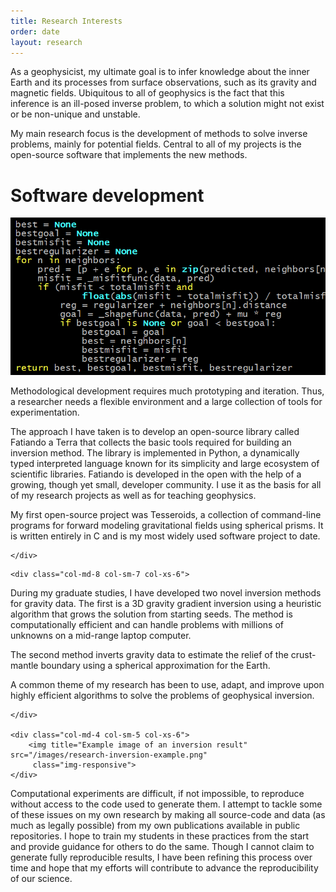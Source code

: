 ```yaml
---
title: Research Interests
order: date
layout: research
---
```


As a geophysicist,
my ultimate goal is
to infer knowledge about the inner Earth
and its processes
from surface observations,
such as its gravity and magnetic fields.
Ubiquitous to all of geophysics
is the fact that this inference
is an ill-posed inverse problem,
to which a solution might not exist
or be non-unique and unstable.

My main research focus is
the development of methods
to solve inverse problems,
mainly for potential fields.
Central to all of my projects
is the open-source software
that implements the new methods.


# Software development


<div class="row">
    <div class="col-md-4 col-sm-5 col-xs-6">
        <img title="Screenshot of some source code" src="/images/research-code-example.png"
         class="img-responsive">
    </div>
    <div class="col-md-8 col-sm-7 col-xs-6">

Methodological development requires
much prototyping and iteration.
Thus,
a researcher needs
a flexible environment
and a large collection of tools
for experimentation.

The approach I have taken is
to develop an open-source library
called Fatiando a Terra
that collects the basic tools
required for building an inversion method.
The library is implemented in Python,
a dynamically typed interpreted language
known for its simplicity
and large ecosystem of scientific libraries.
Fatiando is developed in the
open
with the help of a growing, though yet small,
developer community.
I use it as the basis for
all of my research projects
as well as for teaching geophysics.

My first open-source project
was Tesseroids,
a collection of command-line programs
for forward modeling gravitational fields
using spherical prisms.
It is written entirely in C
and is my most widely used software project to date.


    </div>
</div>

<div class="row">

    <div class="col-md-8 col-sm-7 col-xs-6">

During my graduate studies,
I have developed two novel inversion methods
for gravity data.
The first is a 3D gravity gradient inversion
using a heuristic algorithm
that grows the solution from starting seeds.
The method is computationally efficient
and can handle problems with millions of unknowns
on a mid-range laptop computer.

The second method inverts gravity data
to estimate the relief
of the crust-mantle boundary
using a spherical approximation for the Earth.

A common theme of my research has been
to use, adapt, and improve upon
highly efficient algorithms
to solve the problems of geophysical inversion.


    </div>

    <div class="col-md-4 col-sm-5 col-xs-6">
        <img title="Example image of an inversion result" src="/images/research-inversion-example.png"
         class="img-responsive">
    </div>
</div>




Computational experiments
are difficult, if not impossible, to reproduce
without access to the code used to generate them.
I attempt to tackle
some of these issues
on my own research
by making all source-code and data
(as much as legally possible)
from my own publications
available in public repositories.
I hope to train my students
in these practices from the start
and provide guidance for others to do the same.
Though I cannot claim
to generate fully reproducible results,
I have been refining this process over time
and hope that my efforts will contribute
to advance the reproducibility of our science.

